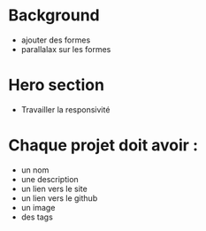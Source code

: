 # Background

- ajouter des formes
- parallalax sur les formes

# Hero section

- Travailler la responsivité


# Chaque projet doit avoir :

- un nom
- une description
- un lien vers le site
- un lien vers le github
- un image
- des tags